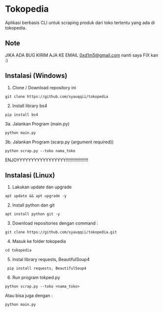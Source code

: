 # Tokopedia
Aplikasi berbasis CLI untuk scraping produk dari toko tertentu yang ada di tokopedia.

## Note
JIKA ADA BUG KIRIM AJA KE EMAIL 0xd1m5@gmail.com nanti saya FIX kan :)

## Instalasi (Windows)
1. Clone / Download repository ini
```
git clone https://github.com/syauqqii/tokopedia
```
2. Install library bs4
```
pip install bs4
```
3a. Jalankan Program (main.py)
```
python main.py
```
3b. Jalankan Program (scarp.py {argument required})
```
python scrap.py --toko nama_toko
```
ENJOYYYYYYYYYYYYYYYYY!!!!!!!!!!!!!!!!!!

## Instalasi (Linux)
1. Lakukan update dan upgrade
```
apt update && apt upgrade -y
```
2. Install python dan git
```
apt install python git -y
```
3. Download repositories dengan command :
```
git clone https://github.com/syauqqii/tokopedia.git
```
4. Masuk ke folder tokopedia
```
cd tokopedia
```
5. Instal library requests, BeautifulSoup4
```
 pip install requests, BeautifulSoup4
```
6. Run program tokped.py
```
python scrap.py --toko <nama_toko>
```
   Atau bisa juga dengan :
```
python main.py
```

